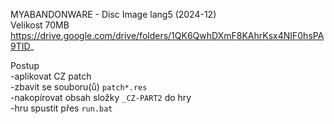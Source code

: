 MYABANDONWARE - Disc Image lang5 (2024-12)
<br/>
Velikost 70MB https://drive.google.com/drive/folders/1QK6QwhDXmF8KAhrKsx4NIF0hsPA9TID_

Postup
<br/>
-aplikovat CZ patch
<br/>
-zbavit se souboru(ů) ```patch*.res```
<br/>
-nakopírovat obsah složky ```_CZ-PART2``` do hry
<br/>
-hru spustit přes ```run.bat```
